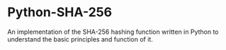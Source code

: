# Python-SHA-256
An implementation of the SHA-256 hashing function written in Python to understand the basic principles and function of it.
